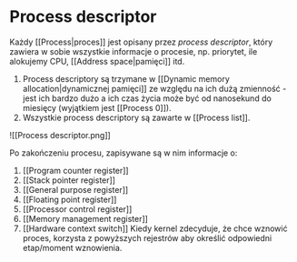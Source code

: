 # Process descriptor
Każdy [[Process|proces]] jest opisany przez *process descriptor*, który zawiera w sobie wszystkie informacje o procesie, np. priorytet, ile alokujemy CPU,  [[Address space|pamięci]] itd. 
1. Process descriptory są trzymane w [[Dynamic memory allocation|dynamicznej pamięci]] ze względu na ich dużą zmienność - jest ich bardzo dużo a ich czas życia może być od nanosekund do miesięcy (wyjątkiem jest [[Process 0]]). 
2. Wszystkie process descriptory są zawarte w [[Process list]].

![[Process descriptor.png]]

Po zakończeniu procesu, zapisywane są w nim informacje o:
1. [[Program counter register]] 
2. [[Stack pointer register]]
3. [[General purpose register]]
4. [[Floating point register]]
5. [[Processor control register]]
6. [[Memory management register]] 
7. [[Hardware context switch]]
Kiedy kernel zdecyduje, że chce wznowić proces, korzysta z powyższych rejestrów aby określić odpowiedni etap/moment wznowienia. 
